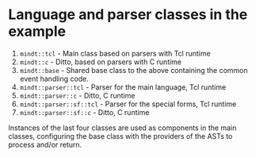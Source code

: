 # Language and parser classes in the example

   1. `mindt::tcl` - Main class based on parsers with Tcl runtime
   1. `mindt::c`   - Ditto, based on parsers with C runtime
   1. `mindt::base` - Shared base class to the above containing the common event handling code.
   1. `mindt::parser::tcl`     - Parser for the main language, Tcl runtime
   1. `mindt::parser::c`       - Ditto, C runtime
   1. `mindt::parser::sf::tcl` - Parser for the special forms, Tcl runtime
   1. `mindt::parser::sf::c`   - Ditto, C runtime

Instances of the last four classes are used as components in the main
classes, configuring the base class with the providers of the ASTs to
process and/or return.
